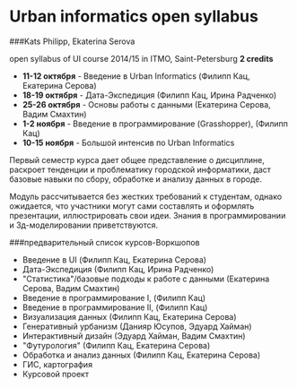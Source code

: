 Urban informatics open syllabus
=====================
###Kats Philipp, Ekaterina Serova

open syllabus of UI course 2014/15 in ITMO, Saint-Petersburg
**2 credits**

 - **11-12 октября** - Введение в Urban Informatics (Филипп Кац, Екатерина Серова)
 - **18-19 октября** - Дата-Экспедиция (Филипп Кац, Ирина Радченко)
 - **25-26 октября** -  Основы работы с данными (Екатерина Серова, Вадим Смахтин)
 - **1-2 ноября** - Введение в программирование (Grasshopper), (Филипп Кац)
 - **10-15 ноября** - Большой интенсив по Urban Informatics

Первый семестр курса дает общее представление о дисциплине, раскроет тенденции и проблематику городской информатики,  даст базовые навыки по сбору, обработке и анализу данных в городе. 

Модуль рассчитывается без жестких требований к студентам, однако ожидается, что участники могут сами составлять и оформлять презентации, иллюстрировать свои идеи. Знания в программировании и 3д-моделировании приветствуются.

###предварительный список курсов-Воркшопов

- Введение в UI (Филипп Кац, Екатерина Серова)
- Дата-Экспедиция (Филипп Кац, Ирина Радченко)
- "Статистика"/базовые подходы к работе с данными (Екатерина Серова, Вадим Смахтин)
- Введение в программирование I, (Филипп Кац)
- Введение в программирование II, (Филипп Кац)
- Визуализация данных (Филипп Кац, Екатерина Серова)
- Генеративный урбанизм (Данияр Юсупов, Эдуард Хайман)
- Интерактивный дизайн (Эдуард Хайман, Вадим Смахтин)
- "Футурология" (Филипп Кац, Екатерина Серова)
- Обработка и анализ данных (Филипп Кац, Екатерина Серова)
- ГИС, картография
- Курсовой проект
